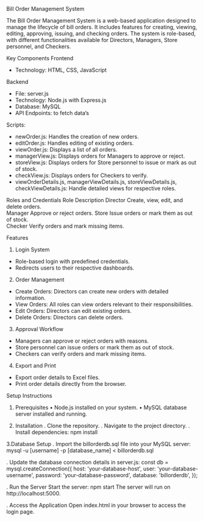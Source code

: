 Bill Order Management System

The Bill Order Management System is a web-based application designed to manage the lifecycle of bill orders. It includes features for creating, viewing, editing, approving, issuing, and checking orders. The system is role-based, with different functionalities available for Directors, Managers, Store personnel, and Checkers.

Key Components
Frontend
- Technology: HTML, CSS, JavaScript

Backend
- File: server.js
- Technology: Node.js with Express.js
- Database: MySQL
- API Endpoints: to fetch data’s

Scripts:
  - newOrder.js: Handles the creation of new orders.
  - editOrder.js: Handles editing of existing orders.
  - viewOrder.js: Displays a list of all orders.
  - managerView.js: Displays orders for Managers to approve or reject.
  - storeView.js: Displays orders for Store personnel to issue or mark as out of stock.
  - checkView.js: Displays orders for Checkers to verify.
  - viewOrderDetails.js, managerViewDetails.js, storeViewDetails.js, checkViewDetails.js: Handle detailed views for respective roles.


Roles and Credentials
Role      	Description
Director  	Create, view, edit, and delete orders.                                  
Manager   	Approve or reject orders.
Store     	Issue orders or mark them as out of stock.                              
Checker   	Verify orders and mark missing items.


Features
1. Login System
- Role-based login with predefined credentials.
- Redirects users to their respective dashboards.

2. Order Management
- Create Orders: Directors can create new orders with detailed information.
- View Orders: All roles can view orders relevant to their responsibilities.
- Edit Orders: Directors can edit existing orders.
- Delete Orders: Directors can delete orders.

3. Approval Workflow
- Managers can approve or reject orders with reasons.
- Store personnel can issue orders or mark them as out of stock.
- Checkers can verify orders and mark missing items.

4. Export and Print
- Export order details to Excel files.
- Print order details directly from the browser.


Setup Instructions
1. Prerequisites
•	Node.js installed on your system.
•	MySQL database server installed and running.

2. Installation
 .	Clone the repository.
 .	Navigate to the project directory.
 .	Install dependencies:
npm install


3.Database Setup
 .	Import the billorderdb.sql file into your MySQL server:
mysql -u [username] -p [database_name] < billorderdb.sql

 .	Update the database connection details in server.js:
const db = mysql.createConnection({
    host: 'your-database-host',
    user: 'your-database-username',
    password: 'your-database-password',
    database: 'billorderdb',
});

 . Run the Server
Start the server:
npm start
The server will run on http://localhost:5000.

 . Access the Application
Open index.html in your browser to access the login page.
